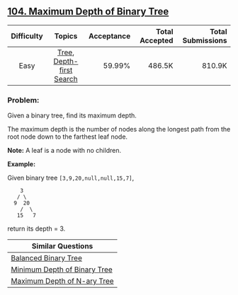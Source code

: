 ## [104. Maximum Depth of Binary Tree](https://leetcode.com/problems/maximum-depth-of-binary-tree/)

| Difficulty | Topics | Acceptance | Total Accepted | Total Submissions |
| :-: | :-: | --: | --: | --: |
| Easy | [Tree](https://leetcode.com/tag/tree/), [Depth-first Search](https://leetcode.com/tag/depth-first-search/) | 59.99% | 486.5K | 810.9K |

### Problem:

Given a binary tree, find its maximum depth.

The maximum depth is the number of nodes along the longest path from the root node down to the farthest leaf node.

**Note:** A leaf is a node with no children.

**Example:**

Given binary tree `[3,9,20,null,null,15,7]`,

```
    3
   / \
  9  20
    /  \
   15   7
```

return its depth = 3.

| Similar Questions |
| --- |
| [Balanced Binary Tree](https://leetcode.com/problems/balanced-binary-tree/) |
| [Minimum Depth of Binary Tree](https://leetcode.com/problems/minimum-depth-of-binary-tree/) |
| [Maximum Depth of N-ary Tree](https://leetcode.com/problems/maximum-depth-of-n-ary-tree/) |
